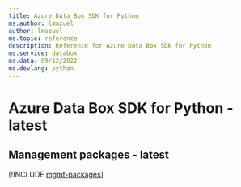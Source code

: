 ```yaml
---
title: Azure Data Box SDK for Python
ms.author: lmazuel
author: lmazuel
ms.topic: reference
description: Reference for Azure Data Box SDK for Python
ms.service: databox
ms.data: 09/12/2022
ms.devlang: python
---
```

# Azure Data Box SDK for Python - latest

## Management packages - latest
[!INCLUDE [mgmt-packages](data-box-mgmt-index.md)]